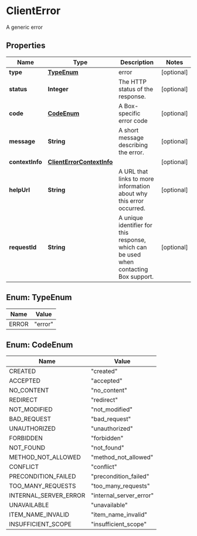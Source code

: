 

# ClientError

A generic error

## Properties

| Name | Type | Description | Notes |
|------------ | ------------- | ------------- | -------------|
|**type** | [**TypeEnum**](#TypeEnum) | error |  [optional] |
|**status** | **Integer** | The HTTP status of the response. |  [optional] |
|**code** | [**CodeEnum**](#CodeEnum) | A Box-specific error code |  [optional] |
|**message** | **String** | A short message describing the error. |  [optional] |
|**contextInfo** | [**ClientErrorContextInfo**](ClientErrorContextInfo.md) |  |  [optional] |
|**helpUrl** | **String** | A URL that links to more information about why this error occurred. |  [optional] |
|**requestId** | **String** | A unique identifier for this response, which can be used when contacting Box support. |  [optional] |



## Enum: TypeEnum

| Name | Value |
|---- | -----|
| ERROR | &quot;error&quot; |



## Enum: CodeEnum

| Name | Value |
|---- | -----|
| CREATED | &quot;created&quot; |
| ACCEPTED | &quot;accepted&quot; |
| NO_CONTENT | &quot;no_content&quot; |
| REDIRECT | &quot;redirect&quot; |
| NOT_MODIFIED | &quot;not_modified&quot; |
| BAD_REQUEST | &quot;bad_request&quot; |
| UNAUTHORIZED | &quot;unauthorized&quot; |
| FORBIDDEN | &quot;forbidden&quot; |
| NOT_FOUND | &quot;not_found&quot; |
| METHOD_NOT_ALLOWED | &quot;method_not_allowed&quot; |
| CONFLICT | &quot;conflict&quot; |
| PRECONDITION_FAILED | &quot;precondition_failed&quot; |
| TOO_MANY_REQUESTS | &quot;too_many_requests&quot; |
| INTERNAL_SERVER_ERROR | &quot;internal_server_error&quot; |
| UNAVAILABLE | &quot;unavailable&quot; |
| ITEM_NAME_INVALID | &quot;item_name_invalid&quot; |
| INSUFFICIENT_SCOPE | &quot;insufficient_scope&quot; |



